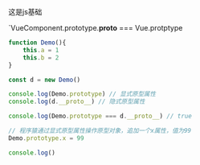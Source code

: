 这是js基础

`VueComponent.prototype.__proto__ === Vue.protptype 

```javascript
function Demo(){
	this.a = 1
	this.b = 2
}

const d = new Demo()

console.log(Demo.prototype) // 显式原型属性
console.log(d.__proto__) // 隐式原型属性

console.log(Demo.prototype === d.__proto__) // true

// 程序猿通过显式原型属性操作原型对象，追加一个x属性，值为99
Demo.prototype.x = 99

console.log()

```

